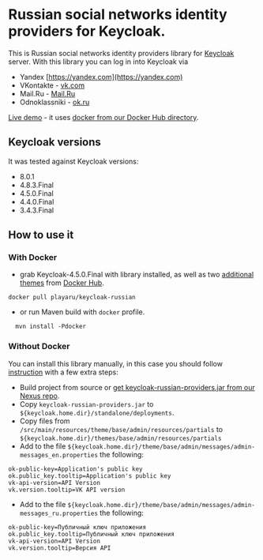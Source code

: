 # Russian social networks identity providers for Keycloak.

This is Russian social networks identity providers library for [Keycloak](https://www.keycloak.org/) server.
With this library you can log in into Keycloak via
+ Yandex [https://yandex.com](https://yandex.com)
+ VKontakte - [vk.com](http://vk.com)
+ Mail.Ru - [Mail.Ru](https://mail.ru)
+ Odnoklassniki - [ok.ru](https://ok.ru)

[Live demo](https://elements.playa.ru/) - it uses [docker from our Docker Hub directory](https://github.com/playa-ru/keycloak-russian).

## Keycloak versions

It was tested against Keycloak versions:
+ 8.0.1
+ 4.8.3.Final
+ 4.5.0.Final
+ 4.4.0.Final
+ 3.4.3.Final

## How to use it

### With Docker

- grab Keycloak-4.5.0.Final with library installed, as well as two [additional themes](https://github.com/playa-ru/keycloak-playa-themes) from [Docker Hub](https://github.com/playa-ru/keycloak-russian).
```
docker pull playaru/keycloak-russian
```
 - or run Maven build with `docker` profile.
```
  mvn install -Pdocker
```
### Without Docker

You can install this library manually, in this case you should follow [instruction](https://www.keycloak.org/docs/latest/server_development/index.html#registering-provider-implementations) with a few extra steps:

* Build project from source or [get keycloak-russian-providers.jar from our Nexus repo](https://nexus.playa.ru/nexus/content/repositories/releases/ru/playa/keycloak/keycloak-russian-providers/).
* Copy `keycloak-russian-providers.jar` to `${keycloak.home.dir}/standalone/deployments`.
* Copy files from `/src/main/resources/theme/base/admin/resources/partials` to `${keycloak.home.dir}/themes/base/admin/resources/partials`
* Add to the file `${keycloak.home.dir}/theme/base/admin/messages/admin-messages_en.properties` the following:
```
ok-public-key=Application's public key
ok.public_key.tooltip=Application's public key
vk-api-version=API Version
vk.version.tooltip=VK API version
```
* Add to the file `${keycloak.home.dir}/theme/base/admin/messages/admin-messages_ru.properties` the following:
```
ok-public-key=Публичный ключ приложения
ok.public_key.tooltip=Публичный ключ приложения
vk-api-version=API Version
vk.version.tooltip=Версия API
```
